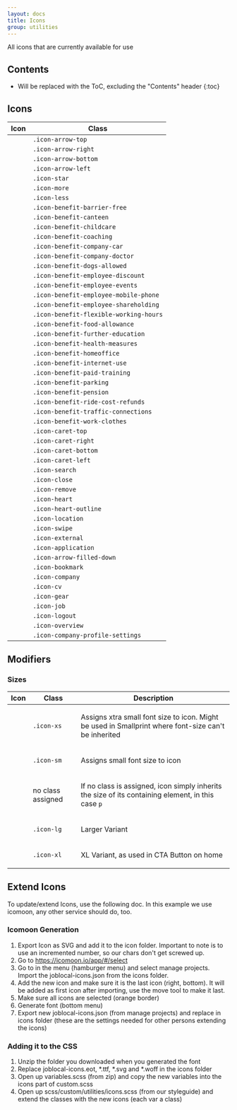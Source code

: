 ```yaml
---
layout: docs
title: Icons
group: utilities
---
```


All icons that are currently available for use

## Contents

* Will be replaced with the ToC, excluding the "Contents" header
{:toc}

## Icons

<table class="table">
  <thead>
    <tr>
      <th>Icon</th>
      <th>Class</th>
    </tr>
  </thead>
  <body>
    <tr>
      <td>
        <p class="icon-arrow-top"></p>
      </td>
      <td>
        <code>.icon-arrow-top</code>
      </td>
    </tr>
    <tr>
      <td>
        <p class="icon-arrow-right"></p>
      </td>
      <td>
        <code>.icon-arrow-right</code>
      </td>
    </tr>
    <tr>
      <td>
        <p class="icon-arrow-bottom"></p>
      </td>
      <td>
        <code>.icon-arrow-bottom</code>
      </td>
    </tr>
    <tr>
      <td>
        <p class="icon-arrow-left"></p>
      </td>
      <td>
        <code>.icon-arrow-left</code>
      </td>
    </tr>
    <tr>
      <td>
        <p class="icon-star"></p>
      </td>
      <td>
        <code>.icon-star</code>
      </td>
    </tr>
    <tr>
      <td>
        <p class="icon-more"></p>
      </td>
      <td>
        <code>.icon-more</code>
      </td>
    </tr>
    <tr>
      <td>
        <p class="icon-less"></p>
      </td>
      <td>
        <code>.icon-less</code>
      </td>
    </tr>
    <tr>
      <td>
        <p class="icon-benefit-barrier-free"></p>
      </td>
      <td>
        <code>.icon-benefit-barrier-free</code>
      </td>
    </tr>
    <tr>
      <td>
        <p class="icon-benefit-canteen"></p>
      </td>
      <td>
        <code>.icon-benefit-canteen</code>
      </td>
    </tr>
    <tr>
      <td>
        <p class="icon-benefit-childcare"></p>
      </td>
      <td>
        <code>.icon-benefit-childcare</code>
      </td>
    </tr>
    <tr>
      <td>
        <p class="icon-benefit-coaching"></p>
      </td>
      <td>
        <code>.icon-benefit-coaching</code>
      </td>
    </tr>
    <tr>
      <td>
        <p class="icon-benefit-company-car"></p>
      </td>
      <td>
        <code>.icon-benefit-company-car</code>
      </td>
    </tr>
    <tr>
      <td>
        <p class="icon-benefit-company-doctor"></p>
      </td>
      <td>
        <code>.icon-benefit-company-doctor</code>
      </td>
    </tr>
    <tr>
      <td>
        <p class="icon-benefit-dogs-allowed"></p>
      </td>
      <td>
        <code>.icon-benefit-dogs-allowed</code>
      </td>
    </tr>
    <tr>
      <td>
        <p class="icon-benefit-employee-discount"></p>
      </td>
      <td>
        <code>.icon-benefit-employee-discount</code>
      </td>
    </tr>
    <tr>
      <td>
        <p class="icon-benefit-employee-events"></p>
      </td>
      <td>
        <code>.icon-benefit-employee-events</code>
      </td>
    </tr>
    <tr>
      <td>
        <p class="icon-benefit-employee-mobile-phone"></p>
      </td>
      <td>
        <code>.icon-benefit-employee-mobile-phone</code>
      </td>
    </tr>
    <tr>
      <td>
        <p class="icon-benefit-employee-shareholding"></p>
      </td>
      <td>
        <code>.icon-benefit-employee-shareholding</code>
      </td>
    </tr>
    <tr>
      <td>
        <p class="icon-benefit-flexible-working-hours"></p>
      </td>
      <td>
        <code>.icon-benefit-flexible-working-hours</code>
      </td>
    </tr>
    <tr>
      <td>
        <p class="icon-benefit-food-allowance"></p>
      </td>
      <td>
        <code>.icon-benefit-food-allowance</code>
      </td>
    </tr>
    <tr>
      <td>
        <p class="icon-benefit-further-education"></p>
      </td>
      <td>
        <code>.icon-benefit-further-education</code>
      </td>
    </tr>
    <tr>
      <td>
        <p class="icon-benefit-health-measures"></p>
      </td>
      <td>
        <code>.icon-benefit-health-measures</code>
      </td>
    </tr>
    <tr>
      <td>
        <p class="icon-benefit-homeoffice"></p>
      </td>
      <td>
        <code>.icon-benefit-homeoffice</code>
      </td>
    </tr>
    <tr>
      <td>
        <p class="icon-benefit-internet-use"></p>
      </td>
      <td>
        <code>.icon-benefit-internet-use</code>
      </td>
    </tr>
    <tr>
      <td>
        <p class="icon-benefit-paid-training"></p>
      </td>
      <td>
        <code>.icon-benefit-paid-training</code>
      </td>
    </tr>
    <tr>
      <td>
        <p class="icon-benefit-parking"></p>
      </td>
      <td>
        <code>.icon-benefit-parking</code>
      </td>
    </tr>
    <tr>
      <td>
        <p class="icon-benefit-pension"></p>
      </td>
      <td>
        <code>.icon-benefit-pension</code>
      </td>
    </tr>
    <tr>
      <td>
        <p class="icon-benefit-ride-cost-refunds"></p>
      </td>
      <td>
        <code>.icon-benefit-ride-cost-refunds</code>
      </td>
    </tr>
    <tr>
      <td>
        <p class="icon-benefit-traffic-connections"></p>
      </td>
      <td>
        <code>.icon-benefit-traffic-connections</code>
      </td>
    </tr>
    <tr>
      <td>
        <p class="icon-benefit-work-clothes"></p>
      </td>
      <td>
        <code>.icon-benefit-work-clothes</code>
      </td>
    </tr>
    <tr>
      <td>
        <p class="icon-caret-top"></p>
      </td>
      <td>
        <code>.icon-caret-top</code>
      </td>
    </tr>
    <tr>
      <td>
        <p class="icon-caret-right"></p>
      </td>
      <td>
        <code>.icon-caret-right</code>
      </td>
    </tr>
    <tr>
      <td>
        <p class="icon-caret-bottom"></p>
      </td>
      <td>
        <code>.icon-caret-bottom</code>
      </td>
    </tr>
    <tr>
      <td>
        <p class="icon-caret-left"></p>
      </td>
      <td>
        <code>.icon-caret-left</code>
      </td>
    </tr>
    <tr>
      <td>
        <p class="icon-search"></p>
      </td>
      <td>
        <code>.icon-search</code>
      </td>
    </tr>
    <tr>
      <td>
        <p class="icon-close"></p>
      </td>
      <td>
        <code>.icon-close</code>
      </td>
    </tr>
    <tr>
      <td>
        <p class="icon-remove"></p>
      </td>
      <td>
        <code>.icon-remove</code>
      </td>
    </tr>
    <tr>
      <td>
        <p class="icon-heart"></p>
      </td>
      <td>
        <code>.icon-heart</code>
      </td>
    </tr>
    <tr>
      <td>
        <p class="icon-heart-outline"></p>
      </td>
      <td>
        <code>.icon-heart-outline</code>
      </td>
    </tr>
    <tr>
      <td>
        <p class="icon-location"></p>
      </td>
      <td>
        <code>.icon-location</code>
      </td>
    </tr>
    <tr>
      <td>
        <p class="icon-swipe"></p>
      </td>
      <td>
        <code>.icon-swipe</code>
      </td>
    </tr>
    <tr>
      <td>
        <p class="icon-external"></p>
      </td>
      <td>
        <code>.icon-external</code>
      </td>
    </tr>
    <tr>
      <td>
        <p class="icon-application"></p>
      </td>
      <td>
        <code>.icon-application</code>
      </td>
    </tr>
    <tr>
      <td>
        <p class="icon-arrow-filled-down"></p>
      </td>
      <td>
        <code>.icon-arrow-filled-down</code>
      </td>
    </tr>
    <tr>
      <td>
        <p class="icon-bookmark"></p>
      </td>
      <td>
        <code>.icon-bookmark</code>
      </td>
    </tr>
    <tr>
      <td>
        <p class="icon-company"></p>
      </td>
      <td>
        <code>.icon-company</code>
      </td>
    </tr>
    <tr>
      <td>
        <p class="icon-cv"></p>
      </td>
      <td>
        <code>.icon-cv</code>
      </td>
    </tr>
    <tr>
      <td>
        <p class="icon-gear"></p>
      </td>
      <td>
        <code>.icon-gear</code>
      </td>
    </tr>
    <tr>
      <td>
        <p class="icon-job"></p>
      </td>
      <td>
        <code>.icon-job</code>
      </td>
    </tr>
    <tr>
      <td>
        <p class="icon-logout"></p>
      </td>
      <td>
        <code>.icon-logout</code>
      </td>
    </tr>
    <tr>
      <td>
        <p class="icon-overview"></p>
      </td>
      <td>
        <code>.icon-overview</code>
      </td>
    </tr>
    <tr>
      <td>
        <p class="icon-company-profile-settings"></p>
      </td>
      <td>
        <code>.icon-company-profile-settings</code>
      </td>
    </tr>
  </body>
</table>

## Modifiers

### Sizes

<table class="table">
  <thead>
    <tr>
      <th>Icon</th>
      <th>Class</th>
      <th>Description</th>
    </tr>
  </thead>
  <body>
    <tr>
      <td>
        <p><span class="icon-arrow-top icon-xs"></span></p>
      </td>
      <td>
        <code>.icon-xs</code>
      </td>
      <td>
        <p>Assigns xtra small font size to icon. Might be used in Smallprint where font-size can't be inherited</p>
      </td>
    </tr>
    <tr>
      <td>
        <p><span class="icon-arrow-top icon-sm"></span></p>
      </td>
      <td>
        <code>.icon-sm</code>
      </td>
      <td>
        <p>Assigns small font size to icon</p>
      </td>
    </tr>
    <tr>
      <td>
        <p><span class="icon-arrow-top"></span></p>
      </td>
      <td>
        no class assigned
      </td>
      <td>
        <p>If no class is assigned, icon simply inherits the size of its containing element, in this case <code>p</code></p>
      </td>
    </tr>
    <tr>
      <td>
        <p><span class="icon-arrow-top icon-lg"></span></p>
      </td>
      <td>
        <code>.icon-lg</code>
      </td>
      <td>
        <p>Larger Variant</p>
      </td>
    </tr>
    <tr>
      <td>
        <p><span class="icon-arrow-top icon-xl"></span></p>
      </td>
      <td>
        <code>.icon-xl</code>
      </td>
      <td>
        <p>XL Variant, as used in CTA Button on home</p>
      </td>
    </tr>
  </body>
</table>

## Extend Icons

To update/extend Icons, use the following doc. In this example we use icomoon, any other service should do, too.

### Icomoon Generation

1. Export Icon as SVG and add it to the icon folder. Important to note is to use an incremented number, so our chars don't get screwed up.
2. Go to https://icomoon.io/app/#/select
3. Go to in the menu (hamburger menu) and select manage projects. Import the joblocal-icons.json from the icons folder.
4. Add the new icon and make sure it is the last icon (right, bottom). It will be added as first icon after importing, use the move tool to make it last.
5. Make sure all icons are selected (orange border)
6. Generate font (bottom menu)
7. Export new joblocal-icons.json (from manage projects) and replace in icons folder (these are the settings needed for other persons extending the icons)

### Adding it to the CSS

1. Unzip the folder you downloaded when you generated the font
2. Replace joblocal-icons.eot, *.ttf, *.svg and *.woff in the icons folder
3. Open up variables.scss (from zip) and copy the new variables into the icons part of custom.scss
4. Open up scss/custom/utilities/icons.scss (from our styleguide) and extend the classes with the new icons (each var a class)
